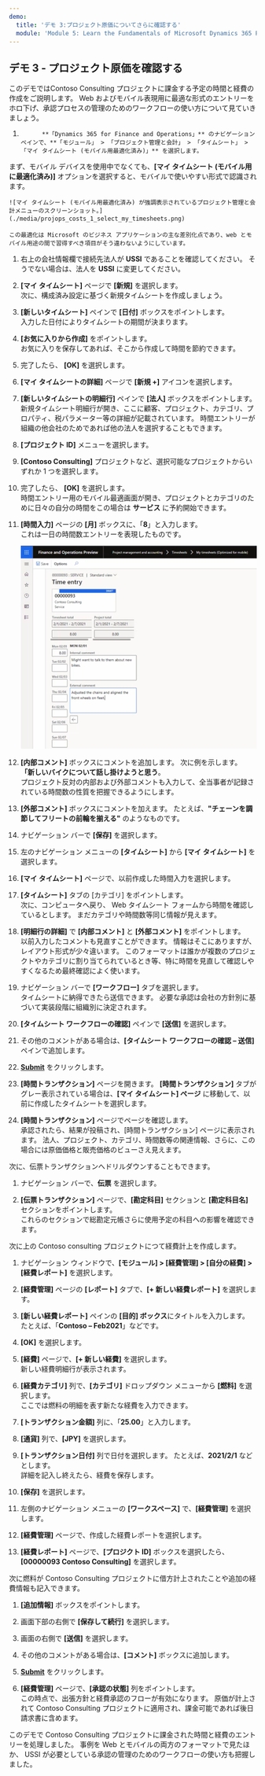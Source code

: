 ```yaml
---
demo:
  title: 'デモ 3:プロジェクト原価についてさらに確認する'
  module: 'Module 5: Learn the Fundamentals of Microsoft Dynamics 365 Project Operations'
---
```


## デモ 3 - プロジェクト原価を確認する

このデモではContoso Consulting プロジェクトに課金する予定の時間と経費の作成をご説明します。 Web およびモバイル表現用に最適な形式のエントリーをホロ下げ、承認プロセスの管理のためのワークフローの使い方について見ていきましょう。

1. 
             **「Dynamics 365 for Finance and Operations」** のナビゲーション ペインで、**「モジュール」 > 「プロジェクト管理と会計」 > 「タイムシート」 > 「マイ タイムシート (モバイル用最適化済み)」** を選択します。  
 まず、モバイル デバイスを使用中でなくても、**[マイ タイムシート (モバイル用に最適化済み)]** オプションを選択すると、モバイルで使いやすい形式で認識されます。

    ![マイ タイムシート (モバイル用最適化済み) が強調表示されているプロジェクト管理と会計メニューのスクリーンショット。](./media/projops_costs_1_select_my_timesheets.png)  

    この最適化は Microsoft のビジネス アプリケーションの主な差別化点であり、web とモバイル用途の間で習得すべき項目がそう違わないようにしています。

1. 右上の会社情報欄で接続先法人が **USSI** であることを確認してください。 そうでない場合は、法人を **USSI** に変更してください。

1. **[マイ タイムシート]** ページで **[新規]** を選択します。  
    次に、構成済み設定に基づく新規タイムシートを作成しましょう。

1. **[新しいタイムシート]** ペインで **[日付]** ボックスをポイントします。  
    入力した日付によりタイムシートの期間が決まります。

1. **[お気に入りから作成]** をポイントします。  
    お気に入りを保存してあれば、そこから作成して時間を節約できます。

1. 完了したら、 **[OK]** を選択します。

1. **[マイ タイムシートの詳細]** ページで **[新規 +]** アイコンを選択します。

1. **[新しいタイムシートの明細行]** ペインで **[法人]** ボックスをポイントします。  
    新規タイムシート明細行が開き、ここに顧客、プロジェクト、カテゴリ、プロパティ、税パラメーター等の詳細が記載されています。 時間エントリーが組織の他会社のためであれば他の法人を選択することもできます。

1. **[プロジェクト ID]** メニューを選択します。

1. **[Contoso Consulting]** プロジェクトなど、選択可能なプロジェクトからいずれか 1 つを選択します。

1. 完了したら、 **[OK]** を選択します。  
    時間エントリー用のモバイル最適画面が開き、プロジェクトとカテゴリのために日々の自分の時間をこの場合は **サービス** に予約開始できます。

1. **[時間入力]** ページの **[月]** ボックスに、「**8**」と入力します。  
    これは一日の時間数エントリーを表現したものです。

    ![[時間入力] ページのスクリーンショット。](./media/projops_costs_2_mon_box.png)

1. **[内部コメント]** ボックスにコメントを追加します。 次に例を示します。 **「新しいバイクについて話し掛けようと思う**。  
    プロジェクト反対の内部および外部コメントも入力して、全当事者が記録されている時間数の性質を把握できるようにします。

1. **[外部コメント]** ボックスにコメントを加えます。 たとえば、**"チェーンを調節してフリートの前輪を揃える"** のようなものです。

1. ナビゲーション バーで **[保存]** を選択します。

1. 左のナビゲーション メニューの **[タイムシート]** から **[マイ タイムシート]** を選択します。

1. **[マイ タイムシート]** ページで、以前作成した時間入力を選択します。

1. **[タイムシート]** タブの [カテゴリ] をポイントします。  
    次に、コンピュータへ戻り、 Web タイムシート フォームから時間を確認しているとします。 まだカテゴリや時間数等同じ情報が見えます。

1. **[明細行の詳細]** で **[内部コメント]** と **[外部コメント]** をポイントします。  
    以前入力したコメントも見直すことができます。 情報はそこにありますが、レイアウト形式が少々違います。 このフォーマットは誰かが複数のプロジェクトやカテゴリに割り当てられているとき等、特に時間を見直して確認しやすくなるため最終確認によく使います。

1. ナビゲーション バーで **[ワークフロー]** タブを選択します。  
    タイムシートに納得できたら送信できます。 必要な承認は会社の方針別に基づいて実装段階に組織別に決定されます。

1. **[タイムシート ワークフローの確認]** ペインで **[送信]** を選択します。

1. その他のコメントがある場合は、**[タイムシート ワークフローの確認 – 送信]** ペインで追加します。

1. **[Submit](送信)** をクリックします。

1. **[時間トランザクション]** ページを開きます。 **[時間トランザクション]** タブがグレー表示されている場合は、**[マイ タイムシート] ページ** に移動して、以前に作成したタイムシートを選択します。

1. **[時間トランザクション]** ページでページを確認します。  
    承認されたら、結果が投稿され、[時間トランザクション] ページに表示されます。 法人、プロジェクト、カテゴリ、時間数等の関連情報、さらに、この場合には原価価格と販売価格のビューさえ見えます。  

次に、伝票トランザクションへドリルダウンすることもできます。

1. ナビゲーション バーで、**伝票** を選択します。

1. **[伝票トランザクション]** ページで、**[勘定科目]** セクションと **[勘定科目名]** セクションをポイントします。  
    これらのセクションで総勘定元帳さらに使用予定の科目への影響を確認できます。  

次に上の Contoso consulting プロジェクトにつて経費計上を作成します。

1. ナビゲーション ウィンドウで、**[モジュール] > [経費管理] > [自分の経費] > [経費レポート]** を選択します。

1. **[経費管理]** ページの **[レポート]** タブで、**[+ 新しい経費レポート]** を選択します。

1. **[新しい経費レポート]** ペインの **[目的] ボックス**にタイトルを入力します。 たとえば、「**Contoso – Feb2021**」などです。

1. **[OK]** を選択します。

1. **[経費]** ページで、**[+ 新しい経費]** を選択します。  
新しい経費明細行が表示されます。

1. **[経費カテゴリ]** 列で、**[カテゴリ]** ドロップダウン メニューから **[燃料]** を選択します。  
ここでは燃料の明細を表す新たな経費を入力できます。

1. **[トランザクション金額]** 列に、「**25.00**」と入力します。

1. **[通貨]** 列で、**[JPY]** を選択します。

1. **[トランザクション日付]** 列で日付を選択します。 たとえば、**2021/2/1** などとします。  
    詳細を記入し終えたら、経費を保存します。

1. **[保存]** を選択します。

1. 左側のナビゲーション メニューの **[ワークスペース]** で、**[経費管理]** を選択します。

1. **[経費管理]** ページで、作成した経費レポートを選択します。

1. **[経費レポート]** ページで、**[プロジクト ID]** ボックスを選択したら、**[00000093 Contoso Consulting]** を選択します。  

次に燃料が Contoso Consulting プロジェクトに借方計上されたことや追加の経費情報も記入できます。

1. **[追加情報]** ボックスをポイントします。

1. 画面下部の右側で **[保存して続行]** を選択します。

1. 画面の右側で **[送信]** を選択します。

1. その他のコメントがある場合は、**[コメント]** ボックスに追加します。

1. **[Submit](送信)** をクリックします。

1. **[経費管理]** ページで、**[承認の状態]** 列をポイントします。  
    この時点で、出張方針と経費承認のフローが有効になります。 原価が計上されて Contoso Consulting プロジェクトに適用され、課金可能であれば後日請求書に含めます。

このデモで Contoso Consulting プロジェクトに課金された時間と経費のエントリーを処理しました。 事例を Web とモバイルの両方のフォーマットで見たほか、 USSI が必要としている承認の管理のためのワークフローの使い方も把握しました。
